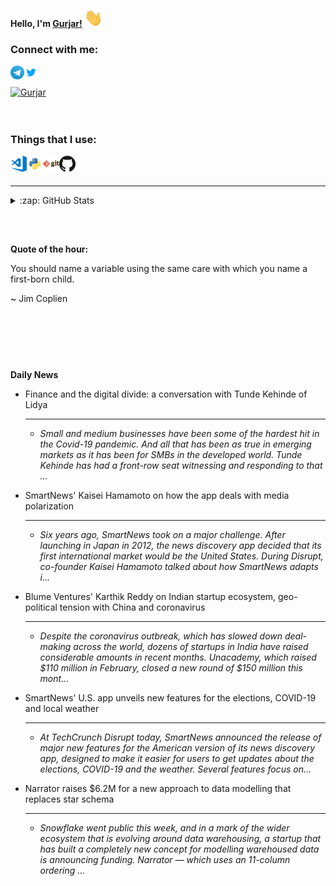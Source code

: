 #### Hello, I'm [Gurjar!](https://GurjarKing.github.io) <img src="https://raw.githubusercontent.com/ABSphreak/ABSphreak/master/gifs/Hi.gif" width="30px"></h2>


### Connect with me:

[<img align="left" alt="Gurjar | Telegram" width="22px" src="https://raw.githubusercontent.com/github/explore/80688e429a7d4ef2fca1e82350fe8e3517d3494d/topics/telegram/telegram.png" />][Telegram]
[<img align="left" alt="Gurjar | Twitter" width="22px" src="https://raw.githubusercontent.com/github/explore/80688e429a7d4ef2fca1e82350fe8e3517d3494d/topics/twitter/twitter.png" />][Twitter]
<br >
<br >
<a href="https://github.com/GurjarKing"><img src="https://komarev.com/ghpvc/?username=GurjarKing" alt="Gurjar" /></a> <br />
<br />
<br />
<!-- <br >

![](https://visitor-badge.glitch.me/badge?page_id=GurjarKing)

<br /> -->

### Things that I use:

[<img align="left" alt="Visual Studio Code" width="26px" src="https://raw.githubusercontent.com/github/explore/80688e429a7d4ef2fca1e82350fe8e3517d3494d/topics/visual-studio-code/visual-studio-code.png" />][VSCode]
[<img align="left" alt="Python" width="26px" src="https://raw.githubusercontent.com/github/explore/80688e429a7d4ef2fca1e82350fe8e3517d3494d/topics/python/python.png" />][Python]
[<img align="left" alt="Git" width="26px" src="https://raw.githubusercontent.com/github/explore/80688e429a7d4ef2fca1e82350fe8e3517d3494d/topics/git/git.png" />][Git]
[<img align="left" alt="GitHub" width="26px" src="https://raw.githubusercontent.com/github/explore/78df643247d429f6cc873026c0622819ad797942/topics/github/github.png" />][Github]

<br />
<br />

---
<details>
  <summary>:zap: GitHub Stats</summary>

<img align="left" alt="Gurjar's Github Stats" src="https://github-readme-stats.vercel.app/api?username=GurjarKing&show_icons=true&hide_border=true&count_private=true&include_all_commit=true&theme=algolia" />

</details>

<!-- ### 🔔 My latest tweet
<a href="https://twitter.com/Gurjar_King43" target="_blank">
	<img src="https://github.com/GurjarKing/GurjarKing/raw/master/tweet.png" width="70%" align="center" alt="Click to view on Twitter" title="My latest tweet, as an image"/>
</a> -->
<br>

<pre>

</pre>

**Quote of the hour:**

You should name a variable using the same care with which you name a first-born child.

~ Jim Coplien
<pre>

</pre>
<br>
<pre>


</pre>
<strong>Daily News</strong>
  
  - Finance and the digital divide: a conversation with Tunde Kehinde of Lidya
     <hr/>
     
      - *Small and medium businesses have been some of the hardest hit in the Covid-19 pandemic. And all that has been as true in emerging markets as it has been for SMBs in the developed world. Tunde Kehinde has had a front-row seat witnessing and responding to that …*
     
  - SmartNews' Kaisei Hamamoto on how the app deals with media polarization
      <hr/>
      
      - *Six years ago, SmartNews took on a major challenge. After launching in Japan in 2012, the news discovery app decided that its first international market would be the United States. During Disrupt, co-founder Kaisei Hamamoto talked about how SmartNews adapts i…*
      
  - Blume Ventures' Karthik Reddy on Indian startup ecosystem, geo-political tension with China and coronavirus
      <hr/>
      
      - *Despite the coronavirus outbreak, which has slowed down deal-making across the world, dozens of startups in India have raised considerable amounts in recent months. Unacademy, which raised $110 million in February, closed a new round of $150 million this mont…*
      
  - SmartNews' U.S. app unveils new features for the elections, COVID-19 and local weather
      <hr/>
      
      - *At TechCrunch Disrupt today, SmartNews announced the release of major new features for the American version of its news discovery app, designed to make it easier for users to get updates about the elections, COVID-19 and the weather. Several features focus on…*
       
  - Narrator raises $6.2M for a new approach to data modelling that replaces star schema
      <hr/>
       
       - *Snowflake went public this week, and in a mark of the wider ecosystem that is evolving around data warehousing, a startup that has built a completely new concept for modelling warehoused data is announcing funding. Narrator — which uses an 11-column ordering …*
      

<br />

[VSCode]: https://code.visualstudio.com/
[Python]: https://www.python.org/
[Git]: https://git-scm.com/
[Github]: https://github.com/
[Telegram]: https://t.me/Gurjar_King/
[Twitter]: https://twitter.com/Gurjar_King43/
